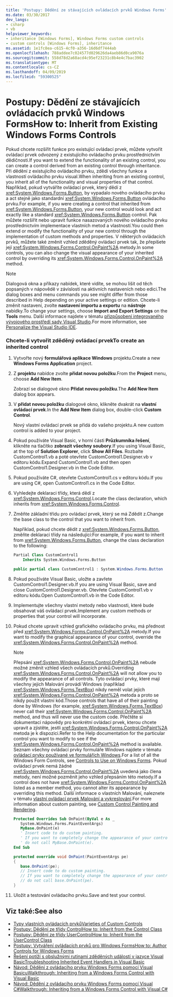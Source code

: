 ```yaml
---
title: 'Postupy: Dědění ze stávajících ovládacích prvků Windows Forms'
ms.date: 03/30/2017
dev_langs:
- csharp
- vb
helpviewer_keywords:
- inheritance [Windows Forms], Windows Forms custom controls
- custom controls [Windows Forms], inheritance
ms.assetid: 1e1fc8ea-c615-4cf0-a356-16d6df7444ab
ms.openlocfilehash: 788addee7c024577d029626da4aeb86d0ca9076a
ms.sourcegitcommit: 558d78d2a68acd4c95ef23231c8b4e4c7bac3902
ms.translationtype: MT
ms.contentlocale: cs-CZ
ms.lasthandoff: 04/09/2019
ms.locfileid: "59300525"
---
```

# <a name="how-to-inherit-from-existing-windows-forms-controls"></a><span data-ttu-id="7e9c0-102">Postupy: Dědění ze stávajících ovládacích prvků Windows Forms</span><span class="sxs-lookup"><span data-stu-id="7e9c0-102">How to: Inherit from Existing Windows Forms Controls</span></span>
<span data-ttu-id="7e9c0-103">Pokud chcete rozšířit funkce pro existující ovládací prvek, můžete vytvořit ovládací prvek odvozený z existujícího ovládacího prvku prostřednictvím dědičnosti.</span><span class="sxs-lookup"><span data-stu-id="7e9c0-103">If you want to extend the functionality of an existing control, you can create a control derived from an existing control through inheritance.</span></span> <span data-ttu-id="7e9c0-104">Při dědění z existujícího ovládacího prvku, zdědí všechny funkce a vlastností ovládacího prvku visual.</span><span class="sxs-lookup"><span data-stu-id="7e9c0-104">When inheriting from an existing control, you inherit all of the functionality and visual properties of that control.</span></span> <span data-ttu-id="7e9c0-105">Například, pokud vytváříte ovládací prvek, který dědí z <xref:System.Windows.Forms.Button>, by vypadalo nového ovládacího prvku a act stejně jako standardní <xref:System.Windows.Forms.Button> ovládacího prvku.</span><span class="sxs-lookup"><span data-stu-id="7e9c0-105">For example, if you were creating a control that inherited from <xref:System.Windows.Forms.Button>, your new control would look and act exactly like a standard <xref:System.Windows.Forms.Button> control.</span></span> <span data-ttu-id="7e9c0-106">Pak můžete rozšířit nebo upravit funkce nasazovaných nového ovládacího prvku prostřednictvím implementace vlastních metod a vlastností.</span><span class="sxs-lookup"><span data-stu-id="7e9c0-106">You could then extend or modify the functionality of your new control through the implementation of custom methods and properties.</span></span> <span data-ttu-id="7e9c0-107">V některých ovládacích prvků, můžete také změnit vzhled zděděný ovládací prvek tak, že přepíšete její <xref:System.Windows.Forms.Control.OnPaint%2A> metody.</span><span class="sxs-lookup"><span data-stu-id="7e9c0-107">In some controls, you can also change the visual appearance of your inherited control by overriding its <xref:System.Windows.Forms.Control.OnPaint%2A> method.</span></span>  
  
> [!NOTE]
>  <span data-ttu-id="7e9c0-108">Dialogová okna a příkazy nabídek, které vidíte, se mohou lišit od těch popsaných v nápovědě v závislosti na aktivních nastaveních nebo edici.</span><span class="sxs-lookup"><span data-stu-id="7e9c0-108">The dialog boxes and menu commands you see might differ from those described in Help depending on your active settings or edition.</span></span> <span data-ttu-id="7e9c0-109">Chcete-li změnit nastavení, zvolte **nastavení importu a exportu** na **nástroje** nabídky.</span><span class="sxs-lookup"><span data-stu-id="7e9c0-109">To change your settings, choose **Import and Export Settings** on the **Tools** menu.</span></span> <span data-ttu-id="7e9c0-110">Další informace najdete v tématu [přizpůsobení integrovaného vývojového prostředí sady Visual Studio](/visualstudio/ide/personalizing-the-visual-studio-ide).</span><span class="sxs-lookup"><span data-stu-id="7e9c0-110">For more information, see [Personalize the Visual Studio IDE](/visualstudio/ide/personalizing-the-visual-studio-ide).</span></span>  
  
### <a name="to-create-an-inherited-control"></a><span data-ttu-id="7e9c0-111">Chcete-li vytvořit zděděný ovládací prvek</span><span class="sxs-lookup"><span data-stu-id="7e9c0-111">To create an inherited control</span></span>  
  
1. <span data-ttu-id="7e9c0-112">Vytvořte nový **formulářová aplikace Windows** projektu.</span><span class="sxs-lookup"><span data-stu-id="7e9c0-112">Create a new **Windows Forms Application** project.</span></span>  
  
2. <span data-ttu-id="7e9c0-113">Z **projektu** nabídce zvolte **přidat novou položku**.</span><span class="sxs-lookup"><span data-stu-id="7e9c0-113">From the **Project** menu, choose **Add New Item**.</span></span>  
  
     <span data-ttu-id="7e9c0-114">Zobrazí se dialogové okno **Přidat novou položku**.</span><span class="sxs-lookup"><span data-stu-id="7e9c0-114">The **Add New Item** dialog box appears.</span></span>  
  
3. <span data-ttu-id="7e9c0-115">V **přidat novou položku** dialogové okno, klikněte dvakrát na **vlastní ovládací prvek**.</span><span class="sxs-lookup"><span data-stu-id="7e9c0-115">In the **Add New Item** dialog box, double-click **Custom Control**.</span></span>  
  
     <span data-ttu-id="7e9c0-116">Nový vlastní ovládací prvek se přidá do vašeho projektu.</span><span class="sxs-lookup"><span data-stu-id="7e9c0-116">A new custom control is added to your project.</span></span>  
  
4. <span data-ttu-id="7e9c0-117">Pokud používáte Visual Basic, v horní části **Průzkumníka řešení**, klikněte na tlačítko **zobrazit všechny soubory**.</span><span class="sxs-lookup"><span data-stu-id="7e9c0-117">If you using Visual Basic, at the top of **Solution Explorer**, click **Show All Files**.</span></span> <span data-ttu-id="7e9c0-118">Rozbalte CustomControl1.vb a poté otevřete CustomControl1.Designer.vb v editoru kódu.</span><span class="sxs-lookup"><span data-stu-id="7e9c0-118">Expand CustomControl1.vb and then open CustomControl1.Designer.vb in the Code Editor.</span></span>  
  
5. <span data-ttu-id="7e9c0-119">Pokud používáte C#, otevřete CustomControl1.cs v editoru kódu.</span><span class="sxs-lookup"><span data-stu-id="7e9c0-119">If you are using C#, open CustomControl1.cs in the Code Editor.</span></span>  
  
6. <span data-ttu-id="7e9c0-120">Vyhledejte deklaraci třídy, která dědí z <xref:System.Windows.Forms.Control>.</span><span class="sxs-lookup"><span data-stu-id="7e9c0-120">Locate the class declaration, which inherits from <xref:System.Windows.Forms.Control>.</span></span>  
  
7. <span data-ttu-id="7e9c0-121">Změňte základní třídu pro ovládací prvek, který se má Zdědit z.</span><span class="sxs-lookup"><span data-stu-id="7e9c0-121">Change the base class to the control that you want to inherit from.</span></span>  
  
     <span data-ttu-id="7e9c0-122">Například, pokud chcete dědit z <xref:System.Windows.Forms.Button>, změňte deklaraci třídy na následující:</span><span class="sxs-lookup"><span data-stu-id="7e9c0-122">For example, if you want to inherit from <xref:System.Windows.Forms.Button>, change the class declaration to the following:</span></span>  
  
    ```vb  
    Partial Class CustomControl1  
        Inherits System.Windows.Forms.Button  
    ```  
  
    ```csharp  
    public partial class CustomControl1 : System.Windows.Forms.Button  
    ```  
  
8. <span data-ttu-id="7e9c0-123">Pokud používáte Visual Basic, uložte a zavřete CustomControl1.Designer.vb.</span><span class="sxs-lookup"><span data-stu-id="7e9c0-123">If you are using Visual Basic, save and close CustomControl1.Designer.vb.</span></span> <span data-ttu-id="7e9c0-124">Otevřete CustomControl1.vb v editoru kódu.</span><span class="sxs-lookup"><span data-stu-id="7e9c0-124">Open CustomControl1.vb in the Code Editor.</span></span>  
  
9. <span data-ttu-id="7e9c0-125">Implementujte všechny vlastní metody nebo vlastnosti, které bude obsahovat váš ovládací prvek.</span><span class="sxs-lookup"><span data-stu-id="7e9c0-125">Implement any custom methods or properties that your control will incorporate.</span></span>  
  
10. <span data-ttu-id="7e9c0-126">Pokud chcete upravit vzhled grafického ovládacího prvku, má přednost před <xref:System.Windows.Forms.Control.OnPaint%2A> metody.</span><span class="sxs-lookup"><span data-stu-id="7e9c0-126">If you want to modify the graphical appearance of your control, override the <xref:System.Windows.Forms.Control.OnPaint%2A> method.</span></span>  
  
    > [!NOTE]
    >  <span data-ttu-id="7e9c0-127">Přepsání <xref:System.Windows.Forms.Control.OnPaint%2A> nebude možné změnit vzhled všech ovládacích prvků.</span><span class="sxs-lookup"><span data-stu-id="7e9c0-127">Overriding <xref:System.Windows.Forms.Control.OnPaint%2A> will not allow you to modify the appearance of all controls.</span></span> <span data-ttu-id="7e9c0-128">Tyto ovládací prvky, které mají všechny jejich Malování provádí Windows (například <xref:System.Windows.Forms.TextBox>) nikdy neměl volat jejich <xref:System.Windows.Forms.Control.OnPaint%2A> metoda a proto se nikdy použít vlastní kód.</span><span class="sxs-lookup"><span data-stu-id="7e9c0-128">Those controls that have all of their painting done by Windows (for example, <xref:System.Windows.Forms.TextBox>) never call their <xref:System.Windows.Forms.Control.OnPaint%2A> method, and thus will never use the custom code.</span></span> <span data-ttu-id="7e9c0-129">Přečtěte si dokumentaci nápovědy pro konkrétní ovládací prvek, kterou chcete upravit a zjistěte, jestli <xref:System.Windows.Forms.Control.OnPaint%2A> metoda je k dispozici.</span><span class="sxs-lookup"><span data-stu-id="7e9c0-129">Refer to the Help documentation for the particular control you want to modify to see if the <xref:System.Windows.Forms.Control.OnPaint%2A> method is available.</span></span> <span data-ttu-id="7e9c0-130">Seznam všechny ovládací prvky formuláře Windows najdete v tématu [ovládací prvky používané ve formulářích Windows](controls-to-use-on-windows-forms.md).</span><span class="sxs-lookup"><span data-stu-id="7e9c0-130">For a list of all the Windows Form Controls, see [Controls to Use on Windows Forms](controls-to-use-on-windows-forms.md).</span></span> <span data-ttu-id="7e9c0-131">Pokud ovládací prvek nemá žádné <xref:System.Windows.Forms.Control.OnPaint%2A> uvedená jako člena metody, není možné pozměnit jeho vzhled přepsáním této metody.</span><span class="sxs-lookup"><span data-stu-id="7e9c0-131">If a control does not have <xref:System.Windows.Forms.Control.OnPaint%2A> listed as a member method, you cannot alter its appearance by overriding this method.</span></span> <span data-ttu-id="7e9c0-132">Další informace o vlastních Malování, naleznete v tématu [vlastní ovládací prvek Malování a vykreslování](custom-control-painting-and-rendering.md).</span><span class="sxs-lookup"><span data-stu-id="7e9c0-132">For more information about custom painting, see [Custom Control Painting and Rendering](custom-control-painting-and-rendering.md).</span></span>  
  
    ```vb  
    Protected Overrides Sub OnPaint(ByVal e As _  
       System.Windows.Forms.PaintEventArgs)  
       MyBase.OnPaint(e)  
       ' Insert code to do custom painting.   
       ' If you want to completely change the appearance of your control,  
       ' do not call MyBase.OnPaint(e).  
    End Sub  
    ```  
  
    ```csharp  
    protected override void OnPaint(PaintEventArgs pe)  
    {  
       base.OnPaint(pe);  
       // Insert code to do custom painting.  
       // If you want to completely change the appearance of your control,  
       // do not call base.OnPaint(pe).  
    }  
    ```  
  
11. <span data-ttu-id="7e9c0-133">Uložit a testování ovládacího prvku.</span><span class="sxs-lookup"><span data-stu-id="7e9c0-133">Save and test your control.</span></span>  
  
## <a name="see-also"></a><span data-ttu-id="7e9c0-134">Viz také:</span><span class="sxs-lookup"><span data-stu-id="7e9c0-134">See also</span></span>

- [<span data-ttu-id="7e9c0-135">Typy vlastních ovládacích prvků</span><span class="sxs-lookup"><span data-stu-id="7e9c0-135">Varieties of Custom Controls</span></span>](varieties-of-custom-controls.md)
- [<span data-ttu-id="7e9c0-136">Postupy: Dědění ze třídy Control</span><span class="sxs-lookup"><span data-stu-id="7e9c0-136">How to: Inherit from the Control Class</span></span>](how-to-inherit-from-the-control-class.md)
- [<span data-ttu-id="7e9c0-137">Postupy: Dědění ze třídy UserControl</span><span class="sxs-lookup"><span data-stu-id="7e9c0-137">How to: Inherit from the UserControl Class</span></span>](how-to-inherit-from-the-usercontrol-class.md)
- [<span data-ttu-id="7e9c0-138">Postupy: Vytváření ovládacích prvků pro Windows Forms</span><span class="sxs-lookup"><span data-stu-id="7e9c0-138">How to: Author Controls for Windows Forms</span></span>](how-to-author-controls-for-windows-forms.md)
- [<span data-ttu-id="7e9c0-139">Řešení potíží s obslužnými rutinami zděděných událostí v jazyce Visual Basic</span><span class="sxs-lookup"><span data-stu-id="7e9c0-139">Troubleshooting Inherited Event Handlers in Visual Basic</span></span>](~/docs/visual-basic/programming-guide/language-features/events/troubleshooting-inherited-event-handlers.md)
- [<span data-ttu-id="7e9c0-140">Návod: Dědění z ovládacího prvku Windows Forms pomocí Visual Basicu</span><span class="sxs-lookup"><span data-stu-id="7e9c0-140">Walkthrough: Inheriting from a Windows Forms Control with Visual Basic</span></span>](walkthrough-inheriting-from-a-windows-forms-control-with-visual-basic.md)
- [<span data-ttu-id="7e9c0-141">Návod: Dědění z ovládacího prvku Windows Forms pomocí Visual C#</span><span class="sxs-lookup"><span data-stu-id="7e9c0-141">Walkthrough: Inheriting from a Windows Forms Control with Visual C#</span></span>](walkthrough-inheriting-from-a-windows-forms-control-with-visual-csharp.md)
